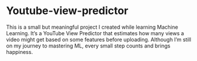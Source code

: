# Youtube-view-predictor
This is a small but meaningful project I created while learning Machine Learning. It’s a YouTube View Predictor that estimates how many views a video might get based on some features before uploading. Although I’m still on my journey to mastering ML, every small step counts and brings happiness. 
